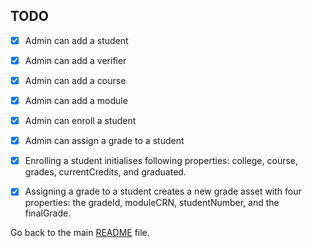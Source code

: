 ## TODO
- [x] Admin can add a student 
- [x] Admin can add a verifier
- [x] Admin can add a course
- [x] Admin can add a module
- [x] Admin can enroll a student
- [x] Admin can assign a grade to a student
- [x] Enrolling a student initialises following properties: college, course, grades, currentCredits, and graduated.
- [x] Assigning a grade to a student creates a new grade asset with four properties: the gradeId, moduleCRN, studentNumber, and the finalGrade.


Go back to the main [README](README.md) file.